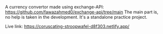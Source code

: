 A currency convertor made using exchange-API: https://github.com/fawazahmed0/exchange-api/tree/main
The main part is, no help is taken in the development. It's a standalone practice project.

Live link:
https://coruscating-stroopwafel-d8f303.netlify.app/
